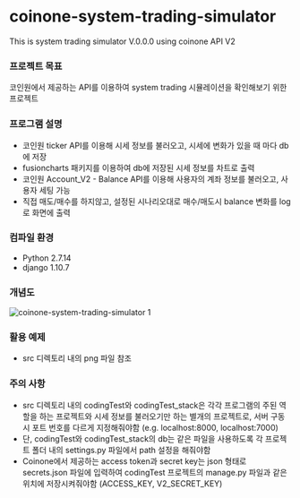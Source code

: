# coinone-system-trading-simulator
This is system trading simulator V.0.0.0 using coinone API V2

### 프로젝트 목표
코인원에서 제공하는 API를 이용하여 system trading 시뮬레이션을 확인해보기 위한 프로젝트

### 프로그램 설명
- 코인원 ticker API를 이용해 시세 정보를 불러오고, 시세에 변화가 있을 때 마다 db에 저장
- fusioncharts 패키지를 이용하여 db에 저장된 시세 정보를 차트로 출력
- 코인원 Account_V2 - Balance API를 이용해 사용자의 계좌 정보를 불러오고, 사용자 세팅 가능
- 직접 매도/매수를 하지않고, 설정된 시나리오대로 매수/매도시 balance 변화를 log로 화면에 출력

### 컴파일 환경
- Python 2.7.14
- django 1.10.7

### 개념도
![coinone-system-trading-simulator 1](https://user-images.githubusercontent.com/12479160/37813954-eb2dd9b8-2eaa-11e8-813c-e120d0a0ce59.png)

### 활용 예제
- src 디렉토리 내의 png 파일 참조

### 주의 사항
- src 디렉토리 내의 codingTest와 codingTest_stack은 각각 프로그램의 주된 역할을 하는 프로젝트와 시세 정보를 불러오기만 하는 별개의 프로젝트로, 서버 구동시 포트 번호를 다르게 지정해줘야함 (e.g. localhost:8000, localhost:7000)
- 단, codingTest와 codingTest_stack의 db는 같은 파일을 사용하도록 각 프로젝트 폴더 내의 settings.py 파일에서 path 설정을 해줘야함
- Coinone에서 제공하는 access token과 secret key는 json 형태로 secrets.json 파일에 입력하여 codingTest 프로젝트의 manage.py 파일과 같은 위치에 저장시켜줘야함 (ACCESS_KEY, V2_SECRET_KEY)
